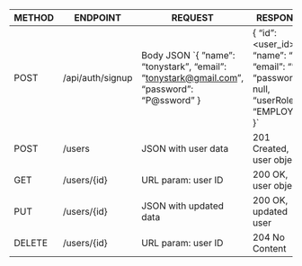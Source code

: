 | METHOD | ENDPOINT     | REQUEST                  | RESPONSE                 | FUNCTION              |
|--------|--------------|--------------------------|--------------------------|------------------------|
|POST|/api/auth/signup| Body JSON `{ ”name”: “tonystark”, “email”: “tonystark@gmail.com”, “password”: “P@ssword” }| { “id”: <user_id>, “name”: “<name>”, “email”: “<email>”, “password”: null, “userRole”: “EMPLOYEE” }`| Sign Up User|
| POST   | /users       | JSON with user data      | 201 Created, user object | Create a new user      |
| GET    | /users/{id}  | URL param: user ID       | 200 OK, user object      | Retrieve single user   |
| PUT    | /users/{id}  | JSON with updated data   | 200 OK, updated user     | Update user by ID      |
| DELETE | /users/{id}  | URL param: user ID       | 204 No Content           | Delete user by ID      |
